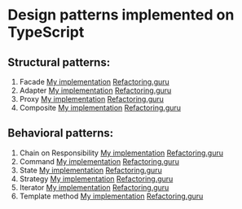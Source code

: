 # Design patterns implemented on TypeScript

## Structural patterns:
1. Facade [My implementation](https://github.com/NikitaYasinski/Patterns/blob/master/structural/facade.ts) [Refactoring.guru](https://refactoring.guru/design-patterns/facade)
2. Adapter [My implementation](https://github.com/NikitaYasinski/Patterns/blob/master/structural/adapter.ts) [Refactoring.guru](https://refactoring.guru/design-patterns/adapter)
3. Proxy [My implementation](https://github.com/NikitaYasinski/Patterns/blob/master/structural/proxy.ts) [Refactoring.guru](https://refactoring.guru/design-patterns/proxy)
4. Composite [My implementation](https://github.com/NikitaYasinski/Patterns/blob/master/structural/composite.ts) [Refactoring.guru](https://refactoring.guru/design-patterns/composite)

## Behavioral patterns: 
1. Chain on Responsibility [My implementation](https://github.com/NikitaYasinski/Patterns/blob/master/behavioral/chain-of-responsibility.ts) [Refactoring.guru](https://refactoring.guru/design-patterns/chain-of-responsibility)
2. Command [My implementation](https://github.com/NikitaYasinski/Patterns/blob/master/behavioral/command.ts) [Refactoring.guru](https://refactoring.guru/design-patterns/command)
3. State [My implementation](https://github.com/NikitaYasinski/Patterns/blob/master/behavioral/state.ts) [Refactoring.guru](https://refactoring.guru/design-patterns/state)
4. Strategy [My implementation](https://github.com/NikitaYasinski/Patterns/blob/master/behavioral/strategy.ts) [Refactoring.guru](https://refactoring.guru/design-patterns/strategy)
5. Iterator [My implementation](https://github.com/NikitaYasinski/Patterns/blob/master/behavioral/iterator.ts) [Refactoring.guru](https://refactoring.guru/design-patterns/iterator)
6. Template method [My implementation](https://github.com/NikitaYasinski/Patterns/blob/master/behavioral/template-method.ts) [Refactoring.guru](https://refactoring.guru/design-patterns/template-method)